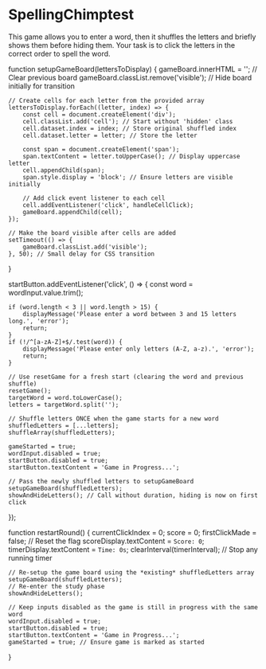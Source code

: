 # SpellingChimptest
This game allows you to enter a word, then it shuffles the letters and briefly shows them before hiding them. Your task is to click the letters in the correct order to spell the word.

function setupGameBoard(lettersToDisplay) {
    gameBoard.innerHTML = ''; // Clear previous board
    gameBoard.classList.remove('visible'); // Hide board initially for transition

    // Create cells for each letter from the provided array
    lettersToDisplay.forEach((letter, index) => {
        const cell = document.createElement('div');
        cell.classList.add('cell'); // Start without 'hidden' class
        cell.dataset.index = index; // Store original shuffled index
        cell.dataset.letter = letter; // Store the letter

        const span = document.createElement('span');
        span.textContent = letter.toUpperCase(); // Display uppercase letter
        cell.appendChild(span);
        span.style.display = 'block'; // Ensure letters are visible initially

        // Add click event listener to each cell
        cell.addEventListener('click', handleCellClick);
        gameBoard.appendChild(cell);
    });

    // Make the board visible after cells are added
    setTimeout(() => {
        gameBoard.classList.add('visible');
    }, 50); // Small delay for CSS transition
}

startButton.addEventListener('click', () => {
    const word = wordInput.value.trim();

    if (word.length < 3 || word.length > 15) {
        displayMessage('Please enter a word between 3 and 15 letters long.', 'error');
        return;
    }
    if (!/^[a-zA-Z]+$/.test(word)) {
        displayMessage('Please enter only letters (A-Z, a-z).', 'error');
        return;
    }

    // Use resetGame for a fresh start (clearing the word and previous shuffle)
    resetGame();
    targetWord = word.toLowerCase();
    letters = targetWord.split('');

    // Shuffle letters ONCE when the game starts for a new word
    shuffledLetters = [...letters];
    shuffleArray(shuffledLetters);

    gameStarted = true;
    wordInput.disabled = true;
    startButton.disabled = true;
    startButton.textContent = 'Game in Progress...';

    // Pass the newly shuffled letters to setupGameBoard
    setupGameBoard(shuffledLetters);
    showAndHideLetters(); // Call without duration, hiding is now on first click
});

function restartRound() {
    currentClickIndex = 0;
    score = 0;
    firstClickMade = false; // Reset the flag
    scoreDisplay.textContent = `Score: 0`;
    timerDisplay.textContent = `Time: 0s`;
    clearInterval(timerInterval); // Stop any running timer

    // Re-setup the game board using the *existing* shuffledLetters array
    setupGameBoard(shuffledLetters);
    // Re-enter the study phase
    showAndHideLetters();

    // Keep inputs disabled as the game is still in progress with the same word
    wordInput.disabled = true;
    startButton.disabled = true;
    startButton.textContent = 'Game in Progress...';
    gameStarted = true; // Ensure game is marked as started
}